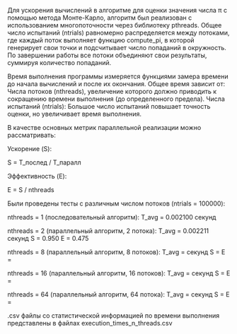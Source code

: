 Для ускорения вычислений в алгоритме для оценки значения числа π с помощью метода Монте-Карло, алгоритм был реализован с использованием многопоточности через библиотеку pthreads.
Общее число испытаний (ntrials) равномерно распределяется между потоками, где каждый поток выполняет функцию compute_pi, в которой генерирует свои точки и подсчитывает число попаданий в окружность.
По завершении работы все потоки объединяют свои результаты, суммируя количество попаданий.

Время выполнения программы измеряется функциями замера времени до начала вычислений и после их окончания. 
Общее время зависит от:
Числа потоков (nthreads), увеличение которого должно приводить к сокращению времени выполнения (до определенного предела).
Числа испытаний (ntrials): Большое число испытаний повышает точность оценки, но увеличивает время выполнения.

В качестве основных метрик параллельной реализации можно рассматривать:

Ускорение (S):

S = T_послед / T_паралл

Эффективность (E):

E = S / nthreads

Были проведены тесты с различным числом потоков (ntrials = 100000):

nthreads = 1 (последовательный алгоритм):
T_avg = 0.002100 секунд

nthreads = 2 (параллельный алгоритм, 2 потока):
T_avg = 0.002211 секунд
S = 0.950
E = 0.475

nthreads = 8 (параллельный алгоритм, 8 потоков):
T_avg =  секунд
S = 
E = 

nthreads = 16 (параллельный алгоритм, 16 потоков):
T_avg =  секунд
S = 
E = 

nthreads = 64 (параллельный алгоритм, 64 потока):
T_avg =  секунд
S = 
E = 


.csv файлы со статистической информацией по времени выполнения представлены в файлах 
execution_times_n_threads.csv